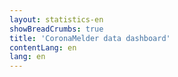 ```yaml
---
layout: statistics-en
showBreadCrumbs: true
title: 'CoronaMelder data dashboard'
contentLang: en
lang: en
---
```

